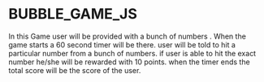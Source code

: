 # BUBBLE_GAME_JS
In this Game user will be provided with a bunch of numbers .
When the game starts a 60 second timer will be there.
user will be told to hit a particular number from a bunch of numbers.
if user is able to hit the exact number he/she will be rewarded with 10 points.
when the timer ends the total score will be the score of the user.
